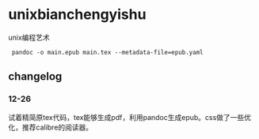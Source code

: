# unixbianchengyishu
unix编程艺术



```
 pandoc -o main.epub main.tex --metadata-file=epub.yaml
```



## changelog

### 12-26

试着精简原tex代码，tex能够生成pdf，利用pandoc生成epub。css做了一些优化，推荐calibre的阅读器。

